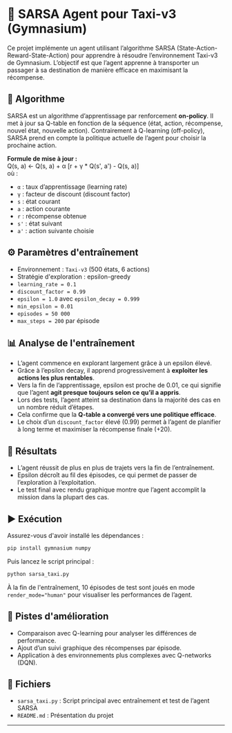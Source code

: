 # 🚖 SARSA Agent pour Taxi-v3 (Gymnasium)

Ce projet implémente un agent utilisant l’algorithme SARSA (State-Action-Reward-State-Action) pour apprendre à résoudre l’environnement Taxi-v3 de Gymnasium. L’objectif est que l’agent apprenne à transporter un passager à sa destination de manière efficace en maximisant la récompense.

## 🧠 Algorithme

SARSA est un algorithme d’apprentissage par renforcement **on-policy**. Il met à jour sa Q-table en fonction de la séquence (état, action, récompense, nouvel état, nouvelle action). Contrairement à Q-learning (off-policy), SARSA prend en compte la politique actuelle de l’agent pour choisir la prochaine action.

**Formule de mise à jour :**  
Q(s, a) ← Q(s, a) + α [r + γ * Q(s', a') - Q(s, a)]  
où :
- `α` : taux d’apprentissage (learning rate)
- `γ` : facteur de discount (discount factor)
- `s` : état courant
- `a` : action courante
- `r` : récompense obtenue
- `s'` : état suivant
- `a'` : action suivante choisie

## ⚙️ Paramètres d'entraînement

- Environnement : `Taxi-v3` (500 états, 6 actions)
- Stratégie d'exploration : epsilon-greedy
- `learning_rate = 0.1`
- `discount_factor = 0.99`
- `epsilon = 1.0` avec `epsilon_decay = 0.999`
- `min_epsilon = 0.01`
- `episodes = 50 000`
- `max_steps = 200` par épisode

## 📊 Analyse de l'entraînement

- L’agent commence en explorant largement grâce à un epsilon élevé.
- Grâce à l’epsilon decay, il apprend progressivement à **exploiter les actions les plus rentables**.
- Vers la fin de l’apprentissage, epsilon est proche de 0.01, ce qui signifie que l’agent **agit presque toujours selon ce qu’il a appris**.
- Lors des tests, l’agent atteint sa destination dans la majorité des cas en un nombre réduit d’étapes.
- Cela confirme que la **Q-table a convergé vers une politique efficace**.
- Le choix d’un `discount_factor` élevé (0.99) permet à l’agent de planifier à long terme et maximiser la récompense finale (+20).

## 🏁 Résultats

- L’agent réussit de plus en plus de trajets vers la fin de l’entraînement.
- Epsilon décroît au fil des épisodes, ce qui permet de passer de l’exploration à l’exploitation.
- Le test final avec rendu graphique montre que l’agent accomplit la mission dans la plupart des cas.

## ▶️ Exécution

Assurez-vous d'avoir installé les dépendances :

```bash
pip install gymnasium numpy
```

Puis lancez le script principal :

```bash
python sarsa_taxi.py
```

À la fin de l'entraînement, 10 épisodes de test sont joués en mode `render_mode="human"` pour visualiser les performances de l’agent.

## 🔭 Pistes d'amélioration

- Comparaison avec Q-learning pour analyser les différences de performance.
- Ajout d’un suivi graphique des récompenses par épisode.
- Application à des environnements plus complexes avec Q-networks (DQN).

## 📁 Fichiers

- `sarsa_taxi.py` : Script principal avec entraînement et test de l’agent SARSA
- `README.md` : Présentation du projet

---
